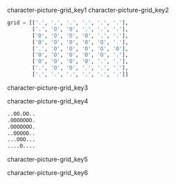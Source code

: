 character-picture-grid_key1
character-picture-grid_key2


```python
grid = [['.', '.', '.', '.', '.', '.'],
        ['.', 'O', 'O', '.', '.', '.'],
        ['O', 'O', 'O', 'O', '.', '.'],
        ['O', 'O', 'O', 'O', 'O', '.'],
        ['.', 'O', 'O', 'O', 'O', 'O'],
        ['O', 'O', 'O', 'O', 'O', '.'],
        ['O', 'O', 'O', 'O', '.', '.'],
        ['.', 'O', 'O', '.', '.', '.'],
        ['.', '.', '.', '.', '.', '.']]
```
character-picture-grid_key3


character-picture-grid_key4


```python
..OO.OO..
.OOOOOOO.
.OOOOOOO.
..OOOOO..
...OOO...
....O....
```
character-picture-grid_key5


character-picture-grid_key6
